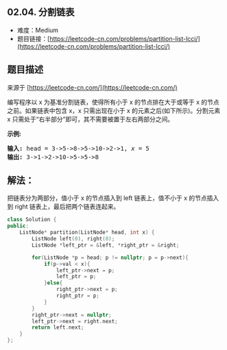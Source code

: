 ##  02.04. 分割链表

- 难度：Medium
- 题目链接：[https://leetcode-cn.com/problems/partition-list-lcci/](https://leetcode-cn.com/problems/partition-list-lcci/)


## 题目描述

来源于 [https://leetcode-cn.com/](https://leetcode-cn.com/)

<p>编写程序以 x 为基准分割链表，使得所有小于 x 的节点排在大于或等于 x 的节点之前。如果链表中包含 x，x 只需出现在小于 x 的元素之后(如下所示)。分割元素 x 只需处于&ldquo;右半部分&rdquo;即可，其不需要被置于左右两部分之间。</p>

<p><strong>示例:</strong></p>

<pre><strong>输入:</strong> head = 3-&gt;5-&gt;8-&gt;5-&gt;10-&gt;2-&gt;1, <em>x</em> = 5
<strong>输出:</strong> 3-&gt;1-&gt;2-&gt;10-&gt;5-&gt;5-&gt;8
</pre>


## 解法：

把链表分为两部分，值小于 x 的节点插入到 left 链表上，值不小于 x 的节点插入到 right 链表上，最后把两个链表连起来。

```c++
class Solution {
public:
    ListNode* partition(ListNode* head, int x) {
        ListNode left(0), right(0);
        ListNode *left_ptr = &left, *right_ptr = &right;

        for(ListNode *p = head; p != nullptr; p = p->next){
            if(p->val < x){
                left_ptr->next = p;
                left_ptr = p;
            }else{
                right_ptr->next = p;
                right_ptr = p;
            }
        }
        right_ptr->next = nullptr;
        left_ptr->next = right.next;
        return left.next;
    }
};
```